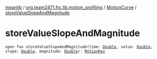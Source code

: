 [meanlib](../../index.md) / [org.team2471.frc.lib.motion_profiling](../index.md) / [MotionCurve](index.md) / [storeValueSlopeAndMagnitude](./store-value-slope-and-magnitude.md)

# storeValueSlopeAndMagnitude

`open fun storeValueSlopeAndMagnitude(time: `[`Double`](https://kotlinlang.org/api/latest/jvm/stdlib/kotlin/-double/index.html)`, value: `[`Double`](https://kotlinlang.org/api/latest/jvm/stdlib/kotlin/-double/index.html)`, slope: `[`Double`](https://kotlinlang.org/api/latest/jvm/stdlib/kotlin/-double/index.html)`, magnitude: `[`Double`](https://kotlinlang.org/api/latest/jvm/stdlib/kotlin/-double/index.html)`): `[`MotionKey`](../-motion-key/index.md)